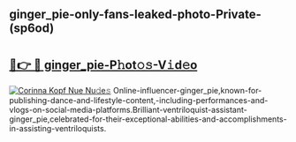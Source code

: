 ## ginger_pie-only-fans​-leaked-photo​-Private-(sp6od)


# <h2><a href="https://mediaupload.pro?title=ginger_pie&ref=git">🔗👉 🔴 ginger_pie-P𝚑ot𝚘𝚜-V𝚒d𝚎o</a></h2>

[![Corinna Kopf Nue Nu𝚍e𝚜](https://i.imgur.com/0qMVB7G.gif)](https://mediaupload.pro?title=ginger_pie&ref=git)
Online-influencer-ginger_pie,known-for-publishing-dance-and-lifestyle-content,-including-performances-and-vlogs-on-social-media-platforms.Brilliant-ventriloquist-assistant-ginger_pie,celebrated-for-their-exceptional-abilities-and-accomplishments-in-assisting-ventriloquists.  